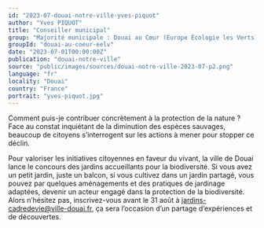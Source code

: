 ```yaml
---
id: "2023-07-douai-notre-ville-yves-piquot"
author: "Yves PIQUOT"
title: "Conseiller municipal"
group: "Majorité municipale : Douai au Cœur (Europe Écologie les Verts)"
groupId: "douai-au-coeur-eelv"
date: "2023-07-01T00:00:00Z"
publication: "douai-notre-ville"
source: "public/images/sources/douai-notre-ville-2023-07-p2.png"
language: "fr"
locality: "Douai"
country: "France"
portrait: "yves-piquot.jpg"
---
```


Comment puis-je contribuer concrètement à la protection de la nature ? Face au constat inquiétant de la diminution des espèces sauvages, beaucoup de citoyens s’interrogent sur les actions à mener pour stopper ce déclin.

Pour valoriser les initiatives citoyennes en faveur du vivant, la ville de Douai lance le concours des jardins accueillants pour la biodiversité. Si vous avez un petit jardin, juste un balcon, si vous cultivez dans un jardin partagé, vous pouvez par quelques aménagements et des pratiques de jardinage adaptées, devenir un acteur engagé dans la protection de la biodiversité. Alors n’hésitez pas, inscrivez-vous avant le 31 août à [jardins-cadredevie@ville-douai.fr](mailto:jardins-cadredevie@ville-douai.fr), ça sera l’occasion d’un partage d’expériences et de découvertes.
